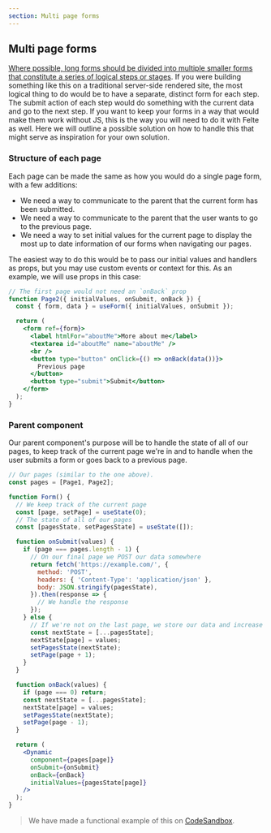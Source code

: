 ```yaml
---
section: Multi page forms
---
```


## Multi page forms

[Where possible, long forms should be divided into multiple smaller forms that constitute a series of logical steps or stages](https://www.w3.org/WAI/tutorials/forms/multi-page/). If you were building something like this on a traditional server-side rendered site, the most logical thing to do would be to have a separate, distinct form for each step. The submit action of each step would do something with the current data and go to the next step. If you want to keep your forms in a way that would make them work without JS, this is the way you will need to do it with Felte as well. Here we will outline a possible solution on how to handle this that might serve as inspiration for your own solution.

### Structure of each page

Each page can be made the same as how you would do a single page form, with a few additions:

- We need a way to communicate to the parent that the current form has been submitted.
- We need a way to communicate to the parent that the user wants to go to the previous page.
- We need a way to set initial values for the current page to display the most up to date information of our forms when navigating our pages.

The easiest way to do this would be to pass our initial values and handlers as props, but you may use custom events or context for this. As an example, we will use props in this case:

```jsx
// The first page would not need an `onBack` prop
function Page2({ initialValues, onSubmit, onBack }) {
  const { form, data } = useForm({ initialValues, onSubmit });

  return (
    <form ref={form}>
      <label htmlFor="aboutMe">More about me</label>
      <textarea id="aboutMe" name="aboutMe" />
      <br />
      <button type="button" onClick={() => onBack(data())}>
        Previous page
      </button>
      <button type="submit">Submit</button>
    </form>
  );
}
```

### Parent component

Our parent component's purpose will be to handle the state of all of our pages, to keep track of the current page we're in and to handle when the user submits a form or goes back to a previous page.

```jsx
// Our pages (similar to the one above).
const pages = [Page1, Page2];

function Form() {
  // We keep track of the current page
  const [page, setPage] = useState(0);
  // The state of all of our pages
  const [pagesState, setPagesState] = useState([]);

  function onSubmit(values) {
    if (page === pages.length - 1) {
      // On our final page we POST our data somewhere
      return fetch('https://example.com/', {
        method: 'POST',
        headers: { 'Content-Type': 'application/json' },
        body: JSON.stringify(pagesState),
      }).then(response => {
        // We handle the response
      });
    } else {
      // If we're not on the last page, we store our data and increase a step
      const nextState = [...pagesState];
      nextState[page] = values;
      setPagesState(nextState);
      setPage(page + 1);
    }
  }

  function onBack(values) {
    if (page === 0) return;
    const nextState = [...pagesState];
    nextState[page] = values;
    setPagesState(nextState);
    setPage(page - 1);
  }

  return (
    <Dynamic
      component={pages[page]}
      onSubmit={onSubmit}
      onBack={onBack}
      initialValues={pagesState[page]}
    />
  );
}
```

> We have made a functional example of this on [CodeSandbox](https://codesandbox.io/s/felte-multi-step-solid-97xe5?file=/src/main.tsx).
